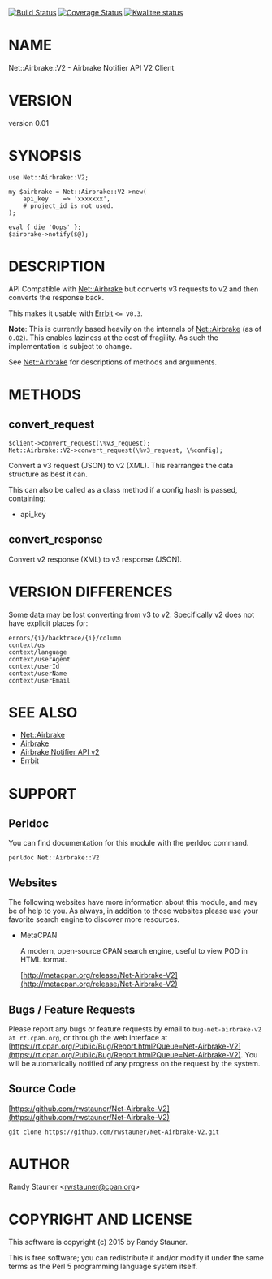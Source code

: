 [![Build Status](https://travis-ci.org/rwstauner/Net-Airbrake-V2.svg?branch=master)](https://travis-ci.org/rwstauner/Net-Airbrake-V2)
[![Coverage Status](https://coveralls.io/repos/rwstauner/Net-Airbrake-V2/badge.svg?branch=master)](https://coveralls.io/r/rwstauner/Net-Airbrake-V2?branch=master)
[![Kwalitee status](http://cpants.cpanauthors.org/dist/Net-Airbrake-V2.png)](http://cpants.charsbar.org/dist/overview/Net-Airbrake-V2)

# NAME

Net::Airbrake::V2 - Airbrake Notifier API V2 Client

# VERSION

version 0.01

# SYNOPSIS

    use Net::Airbrake::V2;

    my $airbrake = Net::Airbrake::V2->new(
        api_key    => 'xxxxxxx',
        # project_id is not used.
    );

    eval { die 'Oops' };
    $airbrake->notify($@);

# DESCRIPTION

API Compatible with [Net::Airbrake](https://metacpan.org/pod/Net::Airbrake) but converts v3 requests to v2 and then converts the response back.

This makes it usable with [Errbit](https://errbit.github.io/errbit/) `<= v0.3`.

**Note**: This is currently based heavily on the internals of [Net::Airbrake](https://metacpan.org/pod/Net::Airbrake) (as of `0.02`).
This enables laziness at the cost of fragility.
As such the implementation is subject to change.

See [Net::Airbrake](https://metacpan.org/pod/Net::Airbrake) for descriptions of methods and arguments.

# METHODS

## convert\_request

    $client->convert_request(\%v3_request);
    Net::Airbrake::V2->convert_request(\%v3_request, \%config);

Convert a v3 request (JSON) to v2 (XML).
This rearranges the data structure as best it can.

This can also be called as a class method
if a config hash is passed, containing:

- api\_key

## convert\_response

Convert v2 response (XML) to v3 response (JSON).

# VERSION DIFFERENCES

Some data may be lost converting from v3 to v2.
Specifically v2 does not have explicit places for:

    errors/{i}/backtrace/{i}/column
    context/os
    context/language
    context/userAgent
    context/userId
    context/userName
    context/userEmail

# SEE ALSO

- [Net::Airbrake](https://metacpan.org/pod/Net::Airbrake)
- [Airbrake](https://airbrake.io)
- [Airbrake Notifier API v2](https://help.airbrake.io/kb/api-2/notifier-api-v23)
- [Errbit](https://errbit.github.io/errbit/)

# SUPPORT

## Perldoc

You can find documentation for this module with the perldoc command.

    perldoc Net::Airbrake::V2

## Websites

The following websites have more information about this module, and may be of help to you. As always,
in addition to those websites please use your favorite search engine to discover more resources.

- MetaCPAN

    A modern, open-source CPAN search engine, useful to view POD in HTML format.

    [http://metacpan.org/release/Net-Airbrake-V2](http://metacpan.org/release/Net-Airbrake-V2)

## Bugs / Feature Requests

Please report any bugs or feature requests by email to `bug-net-airbrake-v2 at rt.cpan.org`, or through
the web interface at [https://rt.cpan.org/Public/Bug/Report.html?Queue=Net-Airbrake-V2](https://rt.cpan.org/Public/Bug/Report.html?Queue=Net-Airbrake-V2). You will be automatically notified of any
progress on the request by the system.

## Source Code

[https://github.com/rwstauner/Net-Airbrake-V2](https://github.com/rwstauner/Net-Airbrake-V2)

    git clone https://github.com/rwstauner/Net-Airbrake-V2.git

# AUTHOR

Randy Stauner &lt;rwstauner@cpan.org>

# COPYRIGHT AND LICENSE

This software is copyright (c) 2015 by Randy Stauner.

This is free software; you can redistribute it and/or modify it under
the same terms as the Perl 5 programming language system itself.
